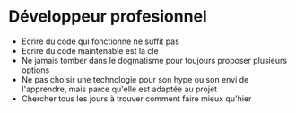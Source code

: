 # Développeur profesionnel

* Ecrire du code qui fonctionne ne suffit pas
* Ecrire du code maintenable est la cle
* Ne jamais tomber dans le dogmatisme pour toujours proposer plusieurs options
* Ne pas choisir une technologie pour son hype ou son envi de l'apprendre, mais parce qu'elle est adaptée au projet
* Chercher tous les jours à trouver comment faire mieux qu'hier 